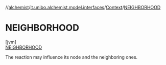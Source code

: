 //[alchemist](../../../../index.md)/[it.unibo.alchemist.model.interfaces](../../index.md)/[Context](../index.md)/[NEIGHBORHOOD](index.md)

# NEIGHBORHOOD

[jvm]\
[NEIGHBORHOOD](index.md)

The reaction may influence its node and the neighboring ones.
